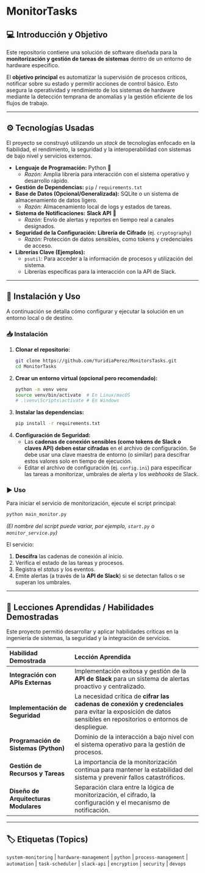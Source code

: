 # MonitorTasks

## 💻 Introducción y Objetivo

Este repositorio contiene una solución de software diseñada para la **monitorización y gestión de tareas de sistemas** dentro de un entorno de hardware específico.

El **objetivo principal** es automatizar la supervisión de procesos críticos, notificar sobre su estado y permitir acciones de control básico. Esto asegura la operatividad y rendimiento de los sistemas de hardware mediante la detección temprana de anomalías y la gestión eficiente de los flujos de trabajo.

-----

## ⚙️ Tecnologías Usadas

El proyecto se construyó utilizando un *stack* de tecnologías enfocado en la fiabilidad, el rendimiento, la seguridad y la interoperabilidad con sistemas de bajo nivel y servicios externos.

  * **Lenguaje de Programación:** Python 🐍
      * *Razón:* Amplia librería para interacción con el sistema operativo y desarrollo rápido.
  * **Gestión de Dependencias:** `pip` / `requirements.txt`
  * **Base de Datos (Opcional/Generalizada):** SQLite o un sistema de almacenamiento de datos ligero.
      * *Razón:* Almacenamiento local de logs y estados de tareas.
  * **Sistema de Notificaciones:** **Slack API** 💬
      * *Razón:* Envío de alertas y reportes en tiempo real a canales designados.
  * **Seguridad de la Configuración:** **Librería de Cifrado** (ej. `cryptography`)
      * *Razón:* Protección de datos sensibles, como tokens y credenciales de acceso.
  * **Librerías Clave (Ejemplos):**
      * `psutil`: Para acceder a la información de procesos y utilización del sistema.
      * Librerías específicas para la interacción con la API de Slack.

-----

## 🚀 Instalación y Uso

A continuación se detalla cómo configurar y ejecutar la solución en un entorno local o de destino.

### 📥 Instalación

1.  **Clonar el repositorio:**
    ```bash
    git clone https://github.com/YuridiaPerez/MonitorsTasks.git
    cd MonitorTasks
    ```
2.  **Crear un entorno virtual (opcional pero recomendado):**
    ```bash
    python -m venv venv
    source venv/bin/activate  # En Linux/macOS
    # .\venv\Scripts\activate # En Windows
    ```
3.  **Instalar las dependencias:**
    ```bash
    pip install -r requirements.txt
    ```
4.  **Configuración de Seguridad:**
      * Las **cadenas de conexión sensibles (como tokens de Slack o claves API) deben estar cifradas** en el archivo de configuración. Se debe usar una clave maestra de entorno (o similar) para descifrar estos valores solo en tiempo de ejecución.
      * Editar el archivo de configuración (ej. `config.ini`) para especificar las tareas a monitorizar, umbrales de alerta y los *webhooks* de Slack.

### ▶️ Uso

Para iniciar el servicio de monitorización, ejecute el script principal:

```bash
python main_monitor.py
```

*(El nombre del script puede variar, por ejemplo, `start.py` o `monitor_service.py`)*

El servicio:

1.  **Descifra** las cadenas de conexión al inicio.
2.  Verifica el estado de las tareas y procesos.
3.  Registra el *status* y los eventos.
4.  Emite alertas (a través de la **API de Slack**) si se detectan fallos o se superan los umbrales.

-----

## 🧠 Lecciones Aprendidas / Habilidades Demostradas

Este proyecto permitió desarrollar y aplicar habilidades críticas en la ingeniería de sistemas, la seguridad y la integración de servicios.

| Habilidad Demostrada | Lección Aprendida |
| :--- | :--- |
| **Integración con APIs Externas** | Implementación exitosa y gestión de la **API de Slack** para un sistema de alertas proactivo y centralizado. |
| **Implementación de Seguridad** | La necesidad crítica de **cifrar las cadenas de conexión y credenciales** para evitar la exposición de datos sensibles en repositorios o entornos de despliegue. |
| **Programación de Sistemas (Python)** | Dominio de la interacción a bajo nivel con el sistema operativo para la gestión de procesos. |
| **Gestión de Recursos y Tareas** | La importancia de la monitorización continua para mantener la estabilidad del sistema y prevenir fallos catastróficos. |
| **Diseño de Arquitecturas Modulares** | Separación clara entre la lógica de monitorización, el cifrado, la configuración y el mecanismo de notificación. |

-----

## 🏷️ Etiquetas (Topics)

`system-monitoring` | `hardware-management` | `python` | `process-management` | `automation` | `task-scheduler` | `slack-api` | `encryption` | `security` | `devops`
